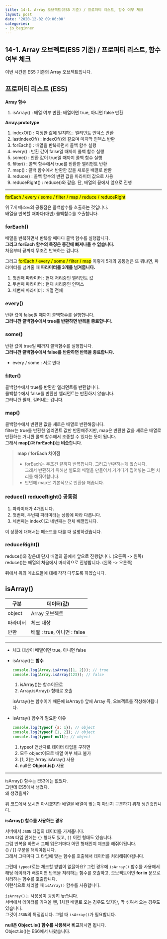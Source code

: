 ```yaml
---
title: 14-1. Array 오브젝트(ES5 기준) / 프로퍼티 리스트, 함수 여부 체크
layout: post
date: '2020-12-02 09:06:00'
categories:
- js_beginner
---
```


## 14-1. Array 오브젝트(ES5 기준) / 프로퍼티 리스트, 함수 여부 체크

이번 시간은 ES5 기준의 Array 오브젝트입니다.

## 프로퍼티 리스트 (ES5)

**Array 함수**

1. isArray() : 배열 여부 반환; 배열이면 true, 아니면 false 반환

**Array.prototype**

1. indexOf() : 지정한 값에 일치하는 엘리먼트 인덱스 반환
2. lastIndexOf() : indexOf()와 같으며 마지막 인덱스 반환
3. forEach() : 배열을 반복하면서 콜백 함수 실행
4. every() : 반환 값이 false일 때까지 콜백 함수 실행
5. some() : 반환 값이 true일 때까지 콜백 함수 실행
6. filter() : 콜백 함수에서 true를 반환한 엘리먼트 반환
7. map() : 콜백 함수에서 반환한 값을 새로운 배열로 반환
8. reduce() : 콜백 함수의 반환 값을 파라미터 값으로 사용
9. reduceRight() : reduce()와 같음. 단, 배열의 끝에서 앞으로 진행

---

<mark>forEach / every / some / filter / map / reduce / reduceRight</mark>  

위 7개 메소드의 공통점은 콜백함수를 호출하는 것입니다.  
배열을 반복할 때마다(매번) 콜백함수를 호출합니다.

### forEach()

배열을 반복하면서 반복할 때마다 콜백 함수를 실행합니다.  
**그리고 forEach 함수의 특징은 중간에 빠져나올 수 없습니다.**  
처음부터 끝까지 무조건 반복하는 겁니다.

그리고 <mark>forEach / every / some / filter / map</mark> 이렇게 5개의 공통점은 또 뭐냐면, 파라미터를 넘겨줄 때 **파라미터를 3개를 넘겨줍니다.**

1. 첫번째 파라미터 : 현재 처리중인 엘리먼트 값
2. 두번째 파라미터 : 현재 처리중인 인덱스
3. 세번째 파라미터 : 배열 전체

### every()

반환 값이 false일 때까지 콜백함수를 실행합니다.  
**그러니깐 콜백함수에서 true를 반환하면 반복을 종료합니다.**

### some()

반환 값이 true일 때까지 콜백함수를 실행합니다.  
**그러니깐 콜백함수에서 false를 반환하면 반복을 종료합니다.**

* every / some : 서로 반대

### filter()

콜백함수에서 true를 반환한 엘리먼트를 반환합니다.  
콜백함수에서 false를 반환한 엘리먼트는 반환하지 않습니다.  
그러니깐 필터, 걸러내는 겁니다.

### map()

콜백함수에서 반환한 값을 새로운 배열로 반환해줍니다.  
filter는 true를 반환한 엘리먼트 값만 반환해주지만, map은 반환한 값을 새로운 배열로 반환하는 거니깐 콜백 함수에서 조종할 수 있다는 뜻이 됩니다.  
그래서 **map()과 forEach()는 비슷**합니다.

>**map / forEach 차이점**  
>* forEach는 무조건 끝까지 반복합니다. 그리고 반환하는게 없습니다.  
>  그래서 반환하기 위해선 별도의 배열을 만들어서 거기다가 집어넣는 그런 처리를 해줘야합니다.
>* 반면에 map은 기본적으로 반환을 해줍니다.

### reduce() reduceRight() 공통점

1. 파라미터가 4개입니다.
2. 첫번째, 두번째 파라미터는 상황에 따라 다릅니다.
3. 세번째는 index이고 네번째는 전체 배열입니다.

이 상황에 대해서는 메소드를 다룰 때 설명하겠습니다.

### reduceRight()

reduce()와 같은데 단지 배열의 끝에서 앞으로 진행합니다. (오른쪽 -&gt; 왼쪽)  
reduce()는 배열의 처음에서 마지막으로 진행합니다. (왼쪽 -&gt; 오른쪽)

뒤에서 위의 메소드들에 대해 각각 다루도록 하겠습니다.

## isArray()

|구분|데이터(값)|
|---|---------|
|object|Array 오브젝트|
|파라미터|체크 대상|
|반환|배열 : true, 아니면 : false|

---

* 체크 대상이 배열이면 true, 아니면 false
* isArray()는 **함수**

    ```javascript
    console.log(Array.isArray([1, 2])); // true
    console.log(Array.isArray(123)); // false
    ```
    
    1. isArray()는 함수이므로
    2. Array.isArray() 형태로 호출
    
    isArray()는 함수이기 때문에 isArray() 앞에 Array 즉, 오브젝트를 작성해야됩니다.

* isArray() 함수가 필요한 이유

    ```javascript
    console.log(typeof {a: 1}); // object
    console.log(typeof [1, 2]); // object
    console.log(typeof null); // object
    ```
    
    1. typeof 연산자로 데이터 타입을 구하면
    2. 모두 object이므로 배열 여부 체크 불가
    3. [1, 2]는 Array.isArray() 사용
    4. null은 **Object.is()** 사용
    
---

isArray() 함수는 ES3에는 없었다.  
그런데 ES5에서 생겼다.  
왜 생겼을까?  

위 코드에서 보시면 아시겠지만 배열을 배열이 맞는지 아닌지 구분하기 위해 생긴것입니다.

**isArray() 함수를 사용하는 경우**

서버에서 `JSON` 타입의 데이터를 가져옵니다.  
`JSON` 타입 안에는 `{}` 형태도 있고, `[]` 이런 형태도 있습니다.  
그럼 반복을 하면서 그때 읽은거마다 어떤 형태인지 체크를 해줘야됩니다.  
{} / [] 구분을 해줘야됩니다.  
그래서 그때마다 그 타입에 맞는 함수를 호출해서 데이터를 처리해줘야됩니다.  

그런데 `typeof`로는 체크할 방법이 없잖아요?
그런 경우에 `isArray()` 함수를 사용해서 해당 데이터가 배열이면 반복을 처리하는 함수를 호출하고, 오브젝트이면 **for in** 문으로 처리하는 함수를 호출합니다.  
이런식으로 처리할 때 `isArray()` 함수를 사용합니다.  

`isArray()`는 사용성이 굉장히 높습니다.  
서버에서 데이터를 가져올 땐, 1차원 배열로 오는 경우도 있지만, 막 섞여서 오는 경우도 있습니다.  
그것이 `JSON`의 특징입니다.
그럴 때 `isArray()`가 필요합니다.

**null은 Object.is() 함수를 사용해서 비교**하시면 됩니다.  
Object.is()는 ES6에서 나왔습니다.